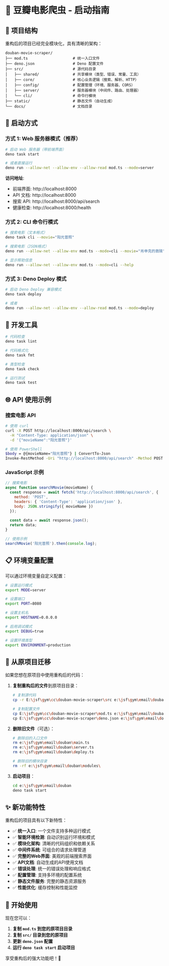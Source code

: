 # 🚀 豆瓣电影爬虫 - 启动指南

## 📁 项目结构

重构后的项目已经完全模块化，具有清晰的架构：

```
douban-movie-scraper/
├── mod.ts                    # 统一入口文件
├── deno.json                 # Deno 配置文件
├── src/                      # 源代码目录
│   ├── shared/               # 共享模块（类型、错误、常量、工具）
│   ├── core/                 # 核心业务逻辑（搜索、解析、HTTP）
│   ├── config/               # 配置管理（环境、服务器、CORS）
│   ├── server/               # 服务器模块（中间件、路由、处理器）
│   └── cli/                  # 命令行模块
├── static/                   # 静态文件（自动生成）
└── docs/                     # 文档目录
```

## 🎯 启动方式

### 方式 1: Web 服务器模式（推荐）

```bash
# 启动 Web 服务器（带前端界面）
deno task start

# 或者直接运行
deno run --allow-net --allow-env --allow-read mod.ts --mode=server
```

**访问地址**:
- 前端界面: http://localhost:8000
- API 文档: http://localhost:8000
- 搜索 API: http://localhost:8000/api/search
- 健康检查: http://localhost:8000/health

### 方式 2: CLI 命令行模式

```bash
# 搜索电影（文本格式）
deno task cli --movie="阳光普照"

# 搜索电影（JSON格式）
deno run --allow-net --allow-env mod.ts --mode=cli --movie="肖申克的救赎" --format=json

# 显示帮助信息
deno run --allow-net --allow-env mod.ts --mode=cli --help
```

### 方式 3: Deno Deploy 模式

```bash
# 启动 Deno Deploy 兼容模式
deno task deploy

# 或者
deno run --allow-net --allow-env --allow-read mod.ts --mode=deploy
```

## 🔧 开发工具

```bash
# 代码检查
deno task lint

# 代码格式化
deno task fmt

# 类型检查
deno task check

# 运行测试
deno task test
```

## 🌐 API 使用示例

### 搜索电影 API

```bash
# 使用 curl
curl -X POST http://localhost:8000/api/search \
  -H "Content-Type: application/json" \
  -d '{"movieName":"阳光普照"}'

# 使用 PowerShell
$body = @{movieName="阳光普照"} | ConvertTo-Json
Invoke-RestMethod -Uri "http://localhost:8000/api/search" -Method POST -Body $body -ContentType "application/json"
```

### JavaScript 示例

```javascript
// 搜索电影
async function searchMovie(movieName) {
  const response = await fetch('http://localhost:8000/api/search', {
    method: 'POST',
    headers: { 'Content-Type': 'application/json' },
    body: JSON.stringify({ movieName })
  });
  
  const data = await response.json();
  return data;
}

// 使用示例
searchMovie('阳光普照').then(console.log);
```

## 📋 环境变量配置

可以通过环境变量自定义配置：

```bash
# 设置运行模式
export MODE=server

# 设置端口
export PORT=8080

# 设置主机名
export HOSTNAME=0.0.0.0

# 启用调试模式
export DEBUG=true

# 设置环境类型
export ENVIRONMENT=production
```

## 🔄 从原项目迁移

如果您想在原项目中使用重构后的代码：

1. **复制重构后的文件**到原项目目录：
   ```bash
   # 复制源代码
   cp -r E:\jsf\gym\cc\douban-movie-scraper\src e:\jsf\gym\email\douban\
   
   # 复制配置文件
   cp E:\jsf\gym\cc\douban-movie-scraper\mod.ts e:\jsf\gym\email\douban\
   cp E:\jsf\gym\cc\douban-movie-scraper\deno.json e:\jsf\gym\email\douban\
   ```

2. **删除旧文件**（可选）：
   ```bash
   # 删除旧的入口文件
   rm e:\jsf\gym\email\douban\main.ts
   rm e:\jsf\gym\email\douban\server.ts
   rm e:\jsf\gym\email\douban\deploy.ts
   
   # 删除旧的模块目录
   rm -rf e:\jsf\gym\email\douban\modules\
   ```

3. **启动项目**：
   ```bash
   cd e:\jsf\gym\email\douban
   deno task start
   ```

## ✨ 新功能特性

重构后的项目具有以下新特性：

- ✅ **统一入口**: 一个文件支持多种运行模式
- ✅ **智能环境检测**: 自动识别运行环境和模式
- ✅ **模块化架构**: 清晰的代码组织和依赖关系
- ✅ **中间件系统**: 可组合的请求处理管道
- ✅ **完整的Web界面**: 美观的前端搜索界面
- ✅ **API文档**: 自动生成的API使用文档
- ✅ **错误处理**: 统一的错误处理和响应格式
- ✅ **配置管理**: 支持多环境的配置系统
- ✅ **静态文件服务**: 完整的静态资源服务
- ✅ **性能优化**: 缓存控制和性能监控

## 🎉 开始使用

现在您可以：

1. **复制 `mod.ts` 到您的原项目目录**
2. **复制 `src/` 目录到您的原项目**
3. **更新 `deno.json` 配置**
4. **运行 `deno task start` 启动项目**

享受重构后的强大功能吧！🚀
